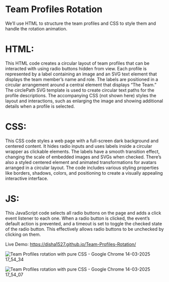 <h1>Team Profiles Rotation</h1>

<p>We’ll use HTML to structure the team profiles and CSS to style them and handle the rotation animation.</p>

<h1>HTML:</h1>
This HTML code creates a circular layout of team profiles that can be interacted with using radio buttons hidden from view.
Each profile is represented by a label containing an image and an SVG text element that displays the team member’s name and role. 
The labels are positioned in a circular arrangement around a central element that displays “The Team.” 
The circlePath SVG template is used to create circular text paths for the profile descriptions.
The accompanying CSS (not shown here) styles the layout and interactions, such as enlarging the image and showing additional details when a profile is selected.

<h1>CSS:</h1>
This CSS code styles a web page with a full-screen dark background and centered content. It hides radio inputs and uses labels inside a circular wrapper as clickable elements. 
The labels have a smooth transition effect, changing the scale of embedded images and SVGs when checked. There’s also a styled centered element and animated transformations for avatars arranged in a circular layout. 
The code includes various styling properties like borders, shadows, colors, and positioning to create a visually appealing interactive interface.

<h1>JS:</h1>
This JavaScript code selects all radio buttons on the page and adds a click event listener to each one. 
When a radio button is clicked, the event’s default action is prevented, and a timeout is set to toggle the checked state of the radio button. 
This effectively allows radio buttons to be unchecked by clicking on them.

Live Demo: https://disha1527.github.io/Team-Profiles-Rotation/

![Team Profiles rotation with pure CSS - Google Chrome 14-03-2025 17_54_34](https://github.com/user-attachments/assets/9588c5cd-fbaa-4b36-ba90-2c2becfe157b)

![Team Profiles rotation with pure CSS - Google Chrome 14-03-2025 17_54_07](https://github.com/user-attachments/assets/caf35b49-50b7-4d36-9065-eae9be782732)


